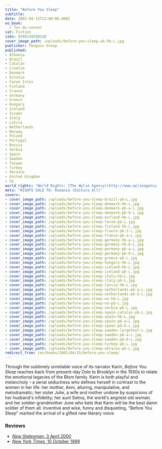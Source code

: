 ```yaml
---
title: "Before You Sleep"
subtitle:
date: 2001-04-15T12:00:00.000Z
no_book:
  - for-du-sovner
cat: Fiction
isbn: 9780140298338
cover_image_path: /uploads/before-you-sleep-uk-hb-L.jpg
publisher: Penguin Group
published:
- Albania
- Brazil
- Catalan
- Croatia
- Denmark
- Estonia
- Faroe Isles
- Finland
- France
- Germany
- Greece
- Hungary
- Iceland
- Israel
- Italy
- Latvia
- Netherlands
- Norway
- Poland
- Portugal
- Russia
- Serbia
- Spain
- Sweden
- Taiwan
- Turkey
- Ukraine
- United Kingdom
- US
world_rights: "World Rights: [The Wylie Agency](http://www.wylieagency.com/)"
meta: "RIGHTS SOLD TO: Romania (Editura All)"
covers:
- cover_image_path: /uploads/before-you-sleep-brazil-pb-L.jpg  
- cover_image_path: /uploads/before-you-sleep-denmark-hb-L.jpg  
- cover_image_path: /uploads/before-you-sleep-denmark-pb-a-L.jpg  
- cover_image_path: /uploads/before-you-sleep-denmark-pb-b-L.jpg  
- cover_image_path: /uploads/before-you-sleep-estland-hb-L.jpg  
- cover_image_path: /uploads/before-you-sleep-faroe-pb-L.jpg  
- cover_image_path: /uploads/before-you-sleep-finland-hb-L.jpg  
- cover_image_path: /uploads/before-you-sleep-france-pb-2-L.jpg  
- cover_image_path: /uploads/before-you-sleep-france-pb-a-L.jpg  
- cover_image_path: /uploads/before-you-sleep-germany-hb-a-L.jpg  
- cover_image_path: /uploads/before-you-sleep-germany-hb-b-L.jpg  
- cover_image_path: /uploads/before-you-sleep-germany-pb-a-L.jpg  
- cover_image_path: /uploads/before-you-sleep-germany-pb-b-L.jpg  
- cover_image_path: /uploads/before-you-sleep-greece-pb-L.jpg  
- cover_image_path: /uploads/before-you-sleep-hungary-hb-L.jpg  
- cover_image_path: /uploads/before-you-sleep-iceland-hb-L.jpg  
- cover_image_path: /uploads/before-you-sleep-iceland-pb-L.jpg  
- cover_image_path: /uploads/before-you-sleep-italy-hb-L.jpg  
- cover_image_path: /uploads/before-you-sleep-italy-pb-L.jpg  
- cover_image_path: /uploads/before-you-sleep-latvia-hb-L.jpg  
- cover_image_path: /uploads/before-you-sleep-netherlands-pb-a-L.jpg  
- cover_image_path: /uploads/before-you-sleep-netherlands-pb-b-L.jpg  
- cover_image_path: /uploads/before-you-sleep-no-hb-L.jpg  
- cover_image_path: /uploads/before-you-sleep-no-pb-L.jpg  
- cover_image_path: /uploads/before-you-sleep-serbia-pb-L.jpg  
- cover_image_path: /uploads/before-you-sleep-spain-catalan-pb-L.jpg  
- cover_image_path: /uploads/before-you-sleep-spain-hb-L.jpg  
- cover_image_path: /uploads/before-you-sleep-spain-pb-a-L.jpg  
- cover_image_path: /uploads/before-you-sleep-spain-pb-b-L.jpg  
- cover_image_path: /uploads/before-you-sleep-sweden-largetext-L.jpg  
- cover_image_path: /uploads/before-you-sleep-sweden-pb-a-L.jpg  
- cover_image_path: /uploads/before-you-sleep-sweden-pb-b-L.jpg  
- cover_image_path: /uploads/before-you-sleep-turkey-pb-L.jpg  
- cover_image_path: /uploads/before-you-sleep-ukraina-pb-L.jpg  
redirect_from: /en/books/2001/04/15/before-you-sleep/
---
```

Through the sublimely unreliable voice of its narrator Karin, *Before You Sleep* reaches back from present-day Oslo to Brooklyn in the 1930s to relate the emotional legacies of the Blom family. Karin is both playful and melancholy - a serial seductress who defines herself in contrast to the women in her life: her mother, Anni, alluring, manipulative, and melodramatic; her sister Julie, a wife and mother undone by suspicions of her husband's infidelity; her aunt Selma, the world's angriest old woman; and her soldier-grandmother June who bets that Karin will be the best damn soldier of them all. Inventive and wise, funny and disquieting, "Before You Sleep" marked the arrival of a gifted new literary voice.

### Reviews

- [*New Statesman*, 3 April 2000](/assets/files/New-Statesman-03-04-2000.pdf)  
- [*New York Times*, 10 October 1999](http://www.nytimes.com/1999/10/10/books/more-cries-more-whispers.html?emc=eta1)
